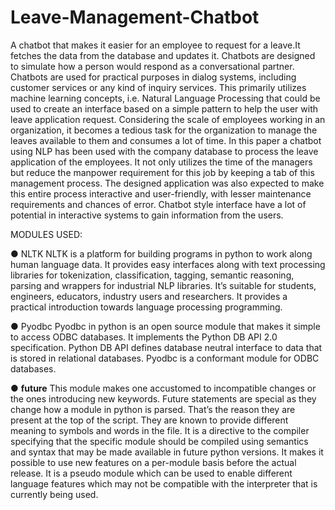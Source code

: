 # Leave-Management-Chatbot
A chatbot that makes it easier for an employee to request for a leave.It fetches the data from the database and updates it.
Chatbots are designed to simulate how a person would respond as a conversational partner. Chatbots are used for practical purposes in dialog systems, including customer services or any kind of inquiry services.
This primarily utilizes machine learning concepts, i.e. Natural Language Processing that could be used to create an interface based on a simple pattern to help the user with leave application request.
Considering the scale of employees working in an organization, it becomes a tedious task for the organization to manage the leaves available to them and consumes a lot of time.
In this paper a chatbot using NLP has been used with the company database to process the leave application of the employees. It not only utilizes the time of the managers but reduce the manpower requirement for this job by keeping a tab of this management process. The designed application was also expected to make this entire process interactive and user-friendly, with lesser maintenance requirements and chances of error.
Chatbot style interface have a lot of potential in interactive systems to gain information from the users.

MODULES USED:
 
●	NLTK
NLTK is a platform for building programs in python to work along human language data. It provides easy interfaces along with text processing libraries for tokenization, classification, tagging, semantic reasoning, parsing and wrappers for industrial NLP libraries. It’s suitable for students, engineers, educators, industry users and researchers. It provides a practical introduction towards language processing programming.
 
●	Pyodbc
Pyodbc in python is an open source module that makes it simple to access ODBC databases. It implements the Python DB API 2.0 specification. Python DB API defines database neutral interface to data that is stored in relational databases. Pyodbc is a conformant module for ODBC databases.
 
●	__future__
This module makes one accustomed to incompatible changes or the ones introducing new keywords.
Future statements are special as they change how a module in python is parsed. That’s the reason they are present at the top of the script. They are known to provide different meaning to symbols and words in the file. It is a directive to the compiler specifying that the specific module should be compiled using semantics and syntax that may be made available in future python versions. It makes it possible to use new features on a per-module basis before the actual release. It is a pseudo module which can be used to enable different language features which may not be compatible with the interpreter that is currently being used.

